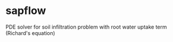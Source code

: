 # sapflow
PDE solver for soil infiltration problem with root water uptake term (Richard's equation)

